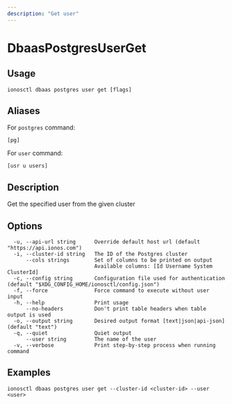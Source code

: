 ```yaml
---
description: "Get user"
---
```


# DbaasPostgresUserGet

## Usage

```text
ionosctl dbaas postgres user get [flags]
```

## Aliases

For `postgres` command:

```text
[pg]
```

For `user` command:

```text
[usr u users]
```

## Description

Get the specified user from the given cluster

## Options

```text
  -u, --api-url string      Override default host url (default "https://api.ionos.com")
  -i, --cluster-id string   The ID of the Postgres cluster
      --cols strings        Set of columns to be printed on output 
                            Available columns: [Id Username System ClusterId]
  -c, --config string       Configuration file used for authentication (default "$XDG_CONFIG_HOME/ionosctl/config.json")
  -f, --force               Force command to execute without user input
  -h, --help                Print usage
      --no-headers          Don't print table headers when table output is used
  -o, --output string       Desired output format [text|json|api-json] (default "text")
  -q, --quiet               Quiet output
      --user string         The name of the user
  -v, --verbose             Print step-by-step process when running command
```

## Examples

```text
ionosctl dbaas postgres user get --cluster-id <cluster-id> --user <user>
```

